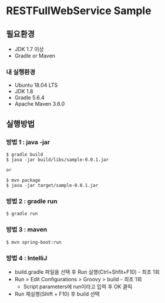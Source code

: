 # RESTFullWebService Sample


## 필요환경

  * JDK 1.7 이상
  * Gradle or Maven

### 내 실행환경

  * Ubuntu 18.04 LTS
  * JDK 1.8
  * Gradle 5.6.4
  * Apache Maven 3.6.0

## 실행방법

### 방법 1 : java -jar

~~~command
$ gradle build
$ java -jar build/libs/sample-0.0.1.jar

or

$ mvn package
$ java -jar target/sample-0.0.1.jar
~~~

### 방법 2 : gradle run

~~~command
$ gradle run
~~~

### 방법 3 : maven

~~~command
$ mvn spring-boot:run
~~~

### 방법 4 : IntelliJ

  * build.gradle 파일을 선택 후 Run 실행(Ctrl+Shfit+F10) - 최초 1회
  * Run > Edit Configurations > Groovy > build - 최초 1회
    - Script parameters에 run이라고 입력 후 OK 클릭
  * Run 재실행(Shift + F10) 후 build 선택




